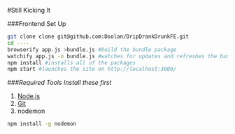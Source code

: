 #Still Kicking It

###Frontend Set Up
```bash
git clone clone git@github.com:Doolan/DripDrankDrunkFE.git
cd ----
browserify app.js >bundle.js #build the bundle package
watchify app.js -o bundle.js #watches for updates and refreshes the bundle script 
npm install #installs all of the packages
npm start #launches the site on http://localhost:3000/
```
###_Required Tools_
_Install these first_

1. [Node.js](https://nodejs.org/en/)
2. [Git](https://desktop.github.com/)
3. nodemon
```bash
npm install -g nodemon
```